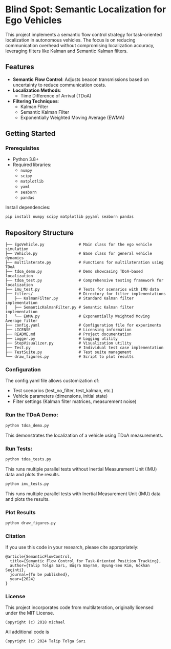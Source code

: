 
# Blind Spot: Semantic Localization for Ego Vehicles

This project implements a semantic flow control strategy for task-oriented localization in autonomous vehicles. The focus is on reducing communication overhead without compromising localization accuracy, leveraging filters like Kalman and Semantic Kalman filters.

## Features
- **Semantic Flow Control**: Adjusts beacon transmissions based on uncertainty to reduce communication costs.
- **Localization Methods**:
  - Time Difference of Arrival (TDoA)
- **Filtering Techniques**:
  - Kalman Filter
  - Semantic Kalman Filter
  - Exponentially Weighted Moving Average (EWMA)

## Getting Started

### Prerequisites
- Python 3.8+
- Required libraries:
  - `numpy`
  - `scipy`
  - `matplotlib`
  - `yaml`
  - `seaborn`
  - `pandas`

Install dependencies:
```bash
pip install numpy scipy matplotlib pyyaml seaborn pandas
```

## Repository Structure
```
├── EgoVehicle.py               # Main class for the ego vehicle simulation
├── Vehicle.py                  # Base class for general vehicle dynamics
├── multilaterate.py            # Functions for multilateration using TDoA
├── tdoa_demo.py                # Demo showcasing TDoA-based localization
├── tdoa_test.py                # Comprehensive testing framework for localization
├── imu_test.py                 # Tests for scenarios with IMU data
├── filters/                    # Directory for filter implementations
│   ├── KalmanFilter.py         # Standard Kalman filter implementation
│   ├── SemanticKalmanFilter.py # Semantic Kalman filter implementation
│   └── EWMA.py                 # Exponentially Weighted Moving Average filter
├── config.yaml                 # Configuration file for experiments
├── LICENSE                     # Licensing information
├── README.md                   # Project documentation
├── Logger.py                   # Logging utility
├── StepVisualizer.py           # Visualization utility
├── Test.py                     # Individual test case implementation
├── TestSuite.py                # Test suite management
└── draw_figures.py             # Script to plot results
```

### Configuration

The config.yaml file allows customization of:
 - Test scenarios (test_no_filter, test_kalman, etc.)
 - Vehicle parameters (dimensions, initial state)
 - Filter settings (Kalman filter matrices, measurement noise)

### Run the TDoA Demo:
```bash
python tdoa_demo.py
```

This demonstrates the localization of a vehicle using TDoA measurements.

### Run Tests:

```bash
python tdoa_tests.py
```
This runs multiple parallel tests without Inertial Measurement Unit (IMU) data and plots the results.

```bash
python imu_tests.py
```
This runs multiple parallel tests with Inertial Measurement Unit (IMU) data and plots the results.

### Plot Results
```bash
python draw_figures.py
```

### Citation

If you use this code in your research, please cite appropriately:

```
@article{SemanticFlowControl,
  title={Semantic Flow Control for Task-Oriented Position Tracking},
  author={Talip Tolga Sarı, Büşra Bayram, Byung-Seo Kim, Gökhan Seçinti},
  journal={To be published},
  year={2024}
}
```

### License

This project incorporates code from multilateration, originally licensed under the MIT License.
```
Copyright (c) 2018 michael
```

All additional code is 
```
Copyright (c) 2024 Talip Tolga Sarı
```
